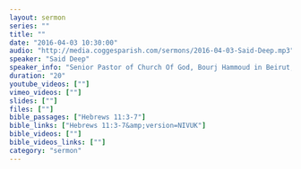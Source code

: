 ```yaml
---
layout: sermon
series: ""
title: ""
date: "2016-04-03 10:30:00"
audio: "http://media.coggesparish.com/sermons/2016-04-03-Said-Deep.mp3"
speaker: "Said Deep"
speaker_info: "Senior Pastor of Church Of God, Bourj Hammoud in Beirut, Lebanon. As General Manager of the NGO, “Mutual Faith, Lebanon” Said also directs an ever-growing ministry to children."
duration: "20"
youtube_videos: [""]
vimeo_videos: [""]
slides: [""]
files: [""]
bible_passages: ["Hebrews 11:3-7"]
bible_links: ["Hebrews 11:3-7&amp;version=NIVUK"]
bible_videos: [""]
bible_videos_links: [""]
category: "sermon"
---
```

